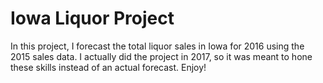 # Iowa Liquor Project

In this project, I forecast the total liquor sales in Iowa for 2016 using the 2015 sales data.
I actually did the project in 2017, so it was meant to hone these skills instead of an actual forecast.
Enjoy!
